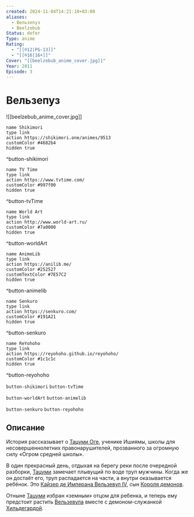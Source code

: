 ```yaml
---
created: 2024-11-04T14:21:10+03:00
aliases:
  - Вельзепуз
  - Beelzebub
Status: defer
Type: anime
Rating:
  - "[[®️12|PG-13]]"
  - "[[®️16|16+]]"
Cover: "[[beelzebub_anime_cover.jpg]]"
Year: 2011
Episode: 3
---
```


# Вельзепуз

![[beelzebub_anime_cover.jpg]]

```button
name Shikimori
type link
action https://shikimori.one/animes/9513
customColor #4682b4
hidden true
```
^button-shikimori

```button
name TV Time
type link
action https://www.tvtime.com/
customColor #997f00
hidden true
```
^button-tvTime

```button
name World Art
type link
action http://www.world-art.ru/
customColor #7a0000
hidden true
```
^button-worldArt

```button
name AnimeLib
type link
action https://anilib.me/
customColor #252527
customTextColor #7E57C2
hidden true
```
^button-animelib

```button
name Senkuro
type link
action https://senkuro.com/
customColor #191A21
hidden true
```
^button-senkuro

```button
name ReYohoho
type link
action https://reyohoho.github.io/reyohoho/
customColor #1c1c1c
hidden true
```
^button-reyohoho

`button-shikimori` `button-tvTime`

`button-worldArt` `button-animelib`

`button-senkuro` `button-reyohoho`

## Описание

История рассказывает о [Тацуми Оге](https://shikimori.one/characters/20766-tatsumi-oga), ученике Ишиямы, школы для несовершеннолетних правонарушителей, прозванного за огромную силу «Огром средней школы».

В один прекрасный день, отдыхая на берегу реки после очередной разборки, [Тацуми](https://shikimori.one/characters/20766-tatsumi-oga) замечает плывущий по воде труп мужчины. Когда же он достаёт его, труп распадается на части, а внутри оказывается ребёнок. Это [Кайзер де Имперана Вельзевул IV](https://shikimori.one/characters/21154-kaiser-de-emperana-beelzebub-iv), сын [Короля демонов](https://shikimori.one/characters/39537-kaiser-de-emperana-beelzebub-iii).

Отныне [Тацуми](https://shikimori.one/characters/20766-tatsumi-oga) избран «земным» отцом для ребенка, и теперь ему предстоит растить [Вельзевула](https://shikimori.one/characters/21154-kaiser-de-emperana-beelzebub-iv) вместе с демоном-служанкой [Хильдегардой](https://shikimori.one/characters/21153-hildegard).
